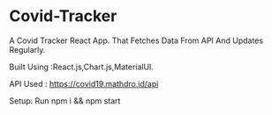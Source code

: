 # Covid-Tracker
A Covid Tracker React App. That Fetches Data From API And Updates Regularly.

Built Using :React.js,Chart.js,MaterialUI.

API Used :  https://covid19.mathdro.id/api

Setup:
Run npm i && npm start

